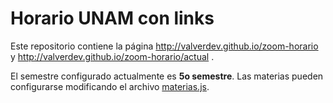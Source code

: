 # Horario UNAM con links

Este repositorio contiene la página http://valverdev.github.io/zoom-horario y http://valverdev.github.io/zoom-horario/actual .

El semestre configurado actualmente es **5o semestre**. Las materias pueden configurarse modificando el archivo [materias.js](https://github.com/ValverDEV/zoom-horario).